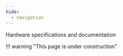 ```yaml
---
hide:
  - navigation
---
```


Hardware specifications and documentation

!!! warning "This page is under construction"